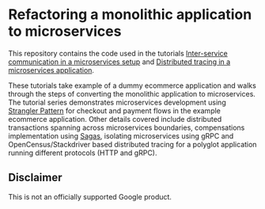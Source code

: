 # Refactoring a monolithic application to microservices
This repository contains the code used in the tutorials [Inter-service communication in a microservices setup](https://cloud.google.com/solutions/inter-services-communication-in-microservices) and [Distributed tracing in a microservices application](https://cloud.google.com/solutions/distributed-tracing-in-microservices).

These tutorials take example of a dummy ecommerce application and walks through the steps of converting the monolithic application to microservices. The tutorial series demonstrates microservices development using [Strangler Pattern](https://martinfowler.com/bliki/StranglerFigApplication.html) for checkout and payment flows in the example ecommerce application. Other details covered include distributed transactions spanning across microservices boundaries, compensations implementation using [Sagas](https://microservices.io/patterns/data/saga.html), isolating microservices using gRPC and OpenCensus/Stackdriver based distributed tracing for a polyglot application running different protocols (HTTP and gRPC).

## Disclaimer
This is not an officially supported Google product.

